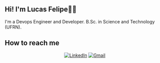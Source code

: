 ## Hi! I'm  Lucas Felipe👋🏾

I'm a Devops Engineer and Developer. B.Sc. in Science and Technology (UFRN).

## How to reach me
<div align="center"> 
 
  [![LinkedIn](https://img.shields.io/badge/LinkedIn-000?style=for-the-badge&logo=linkedin&logoColor=0E76A8)](https://www.linkedin.com/in/ucasf-bezerra)
  [![Gmail](https://img.shields.io/badge/lucas.vital.701@ufrn.edu.br-000?style=for-the-badge&logo=gmail&logoColor=0E76A8)](mailto:lucas.vital.701@ufrn.edu.br)

</div>

